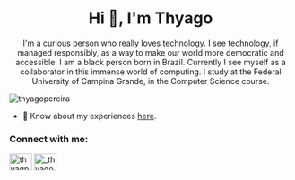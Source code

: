 
<h1 align="center">Hi 👋, I'm Thyago</h1>
<p align="center">I'm a curious person who really loves technology. I see technology, if managed responsibly, as a way to make our world more democratic and accessible. I am a black person born in Brazil. Currently I see myself as a collaborator in this immense world of computing. I study at the Federal University of Campina Grande, in the Computer Science course.</p>

<p align="left"> <img src="https://komarev.com/ghpvc/?username=thyagopereira&label=Profile%20views&color=0e75b6&style=flat" alt="thyagopereira" /> </p>

- 📄 Know about my experiences [here](https://docs.google.com/document/d/1h_qDmpkbAx33vsKr4vTJEqLf6pnEwzL0/edit?usp=sharing&ouid=106693224835270597258&rtpof=true&sd=true).

<h3 align="left">Connect with me:</h3>
<p align="left">
<a href="https://linkedin.com/in/thyagpereira" target="blank"><img align="center" src="https://raw.githubusercontent.com/rahuldkjain/github-profile-readme-generator/master/src/images/icons/Social/linked-in-alt.svg" alt="thyagpereira" height="30" width="40" /></a>
<a href="https://instagram.com/_thyagops" target="blank"><img align="center" src="https://raw.githubusercontent.com/rahuldkjain/github-profile-readme-generator/master/src/images/icons/Social/instagram.svg" alt="_thyagops" height="30" width="40" /></a>
</p>
